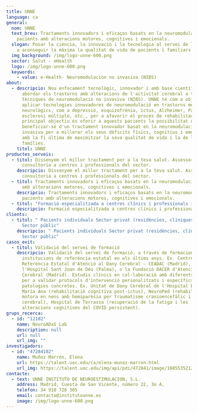 ```yaml
---
title: UNNE
language: ca
general:
  nom: UNNE
  text_breu: Tractaments innovadors i eficaços basats en la neuromodulació a
    pacients amb alteracions motores, cognitives i emocionals.
  slogan: Posar la ciència, la innovació i la tecnologia al servei de la salut per
    a aconseguir la màxima la qualitat de vida de pacients i familiars
  img_background: /img/logo-unne-600.png
  sector: Salut - eHealth
  logo: /img/logo-unne-600.png
  keywords:
    - value: e-Health- Neuromodulación no invasiva (NIBS)
about:
  - descripcio: Nou enfocament tecnològic, innovador i amb base científica per a
      abordar els trastorns amb alteracions de l'activitat cerebral a través de
      tècniques de neuromodulació no invasiva (NIBS). UNNE té com a objectiu
      aplicar tecnologies innovadores de neuromodulació en trastorns mentals i
      neurològics, com a depressió, esquizofrènia, ictus, Alzheimer, Parkinson,
      esclerosi múltiple, etc., per a afavorir el procés de rehabilitació. El
      principal objectiu és oferir a aquests pacients la possibilitat de
      beneficiar-se d'un tractament innovador basat en la neuromodulació no
      invasiva per a millorar els seus dèficits físics, cognitius i emocionals,
      amb la fi última de maximitzar la seva qualitat de vida i la de les seves
      famílies.
    titol: UNNE
productes_serveis:
  - titol: Dissenyem el millor tractament per a la teva salut. Assessoria i
      consultoria a centres i professionals del sector.
    descripcio: Dissenyem el millor tractament per a la teva salut. Assessoria i
      consultoria a centres i professionals del sector.
  - titol: Tractaments innovadors i eficaços basats en la neuromodulació a pacients
      amb alteracions motores, cognitives i emocionals.
    descripcio: Tractaments innovadors i eficaços basats en la neuromodulació a
      pacients amb alteracions motores, cognitives i emocionals.
  - titol: "Formació especialitzada a centres clínics i professionals independents. "
    descripcio: Formació especialitzada a centres clínics i professionals independents.
clients:
  - titol: " Pacients individuals Sector privat (residències, clíniques, etc.)
      Sector públic"
    descripcio: " Pacients individuals Sector privat (residències, clíniques, etc.)
      Sector públic"
casos_exit:
  - titol: Validació del servei de formació
    descripcio: Validació del servei de formació, a través de formacions a
      institucions de referència estatal en els últims anys. Ex. Centre de
      Referència Estatal d'Atenció al Dany Cerebral – CEADAC (Madrid),
      l'Hospital Sant Joan de Déu (Palma), o la Fundació DACER d'Atenció al Dany
      Cerebral (Madrid). Estudis clínics en col·laboració amb diferents entitats
      per a validar protocols d'intervenció personalitzats i específics per a
      patologies concretes. Ex. Unitat de Dany Cerebral de l'Hospital Beata
      María Ana (rehabilitació cognitiva post-ictus), NeuroPed (rehabilitació
      motora en nens amb hemiparèsia per traumatisme cranioencefàlic i paràlisi
      cerebral), Hospital de Terrassa (recuperació de la fatiga i les
      alteracions cognitives del COVID persistent).
grups_recerca:
  - id: "12102"
    name: NeuroADaS Lab
    description: null
    url: null
    url_img: ""
investigadors:
  - id: "47284102"
    name: Muñoz Marrón, Elena
    url: https://talent.uoc.edu/ca/elena-munoz-marron.html
    url_img: https://talent.uoc.edu/img/api/pdi/472841/image/1605535212020
contacte:
  - text: UNNE INSTITUTO DE NEUROESTIMULACION, S.L.
    address: Madrid, Cuesta de San Vicente, número 22, 3o A,
    telefon: 34 910 728 305
    email: contacto@institutounne.es
    image: /img/logo-unne-600.png
---
```


